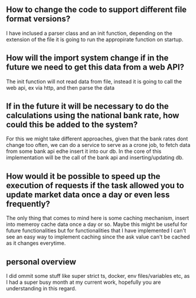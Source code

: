 ## How to change the code to support different file format versions?

I have inclused a parser class and an init function, depending on the extension of the file
it is going to run the appropirate function on startup.

## How will the import system change if in the future we need to get this data from a web API?

The init function will not read data from file, instead it is going to call the web api, ex via http, and then parse the data

## If in the future it will be necessary to do the calculations using the national bank rate, how could this be added to the system?

For this we might take different approaches, given that the bank rates dont change too often, we can do a service to serve as a crone job, to fetch data from some bank api edhe insert it into our db. In the core of this implementation will be the call of the bank api and inserting/updating db.

## How would it be possible to speed up the execution of requests if the task allowed you to update market data once a day or even less frequently?

The only thing that comes to mind here is some caching mechanism, insert into memeroy cache data once a day or so. Maybe this might be useful for future functionalities but for functionalities that I have implemented I can't see an easy way to implement caching since the ask value can't be cached as it changes everytime.

## personal overview

I did ommit some stuff like super strict ts, docker, env files/variables etc, as I had a super busy month at my current work, hopefully you are understanding in this regard.
